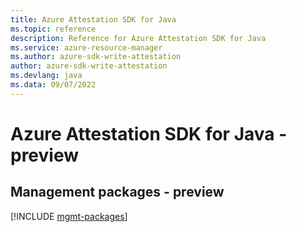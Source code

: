 ```yaml
---
title: Azure Attestation SDK for Java
ms.topic: reference
description: Reference for Azure Attestation SDK for Java
ms.service: azure-resource-manager
ms.author: azure-sdk-write-attestation
author: azure-sdk-write-attestation
ms.devlang: java
ms.data: 09/07/2022
---
```

# Azure Attestation SDK for Java - preview

## Management packages - preview
[!INCLUDE [mgmt-packages](attestation-mgmt-index.md)]